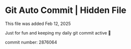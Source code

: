 # Git Auto Commit | Hidden File

This file was added Feb 12, 2025

Just for fun and keeping my daily git commit active 🤪

commit number: 2876064
